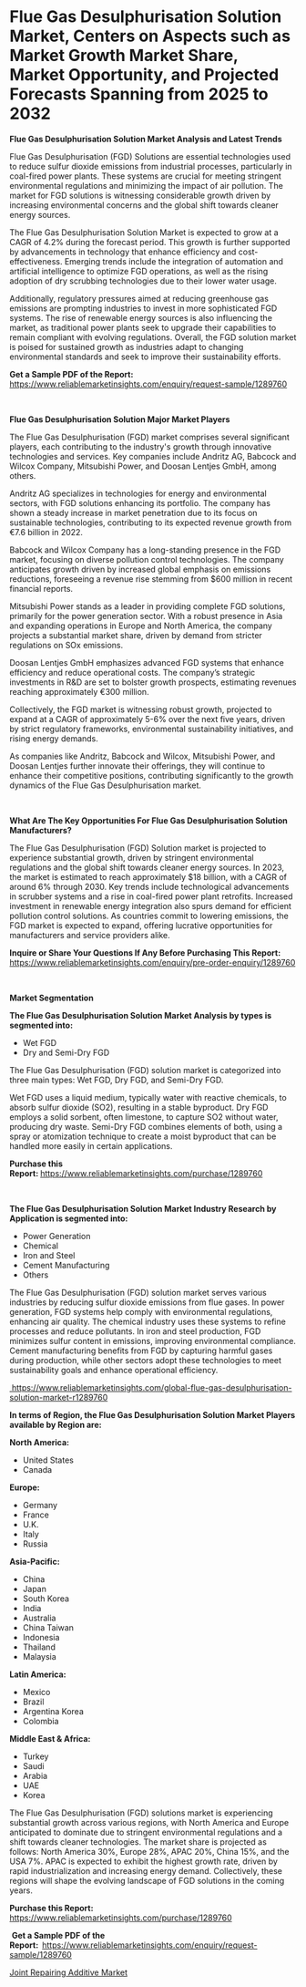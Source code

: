<p><h1>Flue Gas Desulphurisation Solution Market, Centers on Aspects such as Market Growth Market Share, Market Opportunity, and Projected Forecasts Spanning from 2025 to 2032</h1></p><p><strong>Flue Gas Desulphurisation Solution Market Analysis and Latest Trends</strong></p>
<p><p>Flue Gas Desulphurisation (FGD) Solutions are essential technologies used to reduce sulfur dioxide emissions from industrial processes, particularly in coal-fired power plants. These systems are crucial for meeting stringent environmental regulations and minimizing the impact of air pollution. The market for FGD solutions is witnessing considerable growth driven by increasing environmental concerns and the global shift towards cleaner energy sources.</p><p>The Flue Gas Desulphurisation Solution Market is expected to grow at a CAGR of 4.2% during the forecast period. This growth is further supported by advancements in technology that enhance efficiency and cost-effectiveness. Emerging trends include the integration of automation and artificial intelligence to optimize FGD operations, as well as the rising adoption of dry scrubbing technologies due to their lower water usage. </p><p>Additionally, regulatory pressures aimed at reducing greenhouse gas emissions are prompting industries to invest in more sophisticated FGD systems. The rise of renewable energy sources is also influencing the market, as traditional power plants seek to upgrade their capabilities to remain compliant with evolving regulations. Overall, the FGD solution market is poised for sustained growth as industries adapt to changing environmental standards and seek to improve their sustainability efforts.</p></p>
<p><strong>Get a Sample PDF of the Report:&nbsp;</strong> <a href="https://www.reliablemarketinsights.com/enquiry/request-sample/1289760?utm_campaign=2624&utm_medium=2&utm_source=Github&utm_content=ia&utm_term=29032025&utm_id=flue-gas-desulphurisation-solution">https://www.reliablemarketinsights.com/enquiry/request-sample/1289760</a></p>
<p>&nbsp;</p>
<p><strong>Flue Gas Desulphurisation Solution Major Market Players</strong></p>
<p><p>The Flue Gas Desulphurisation (FGD) market comprises several significant players, each contributing to the industry's growth through innovative technologies and services. Key companies include Andritz AG, Babcock and Wilcox Company, Mitsubishi Power, and Doosan Lentjes GmbH, among others.</p><p>Andritz AG specializes in technologies for energy and environmental sectors, with FGD solutions enhancing its portfolio. The company has shown a steady increase in market penetration due to its focus on sustainable technologies, contributing to its expected revenue growth from €7.6 billion in 2022.</p><p>Babcock and Wilcox Company has a long-standing presence in the FGD market, focusing on diverse pollution control technologies. The company anticipates growth driven by increased global emphasis on emissions reductions, foreseeing a revenue rise stemming from $600 million in recent financial reports.</p><p>Mitsubishi Power stands as a leader in providing complete FGD solutions, primarily for the power generation sector. With a robust presence in Asia and expanding operations in Europe and North America, the company projects a substantial market share, driven by demand from stricter regulations on SOx emissions.</p><p>Doosan Lentjes GmbH emphasizes advanced FGD systems that enhance efficiency and reduce operational costs. The company’s strategic investments in R&D are set to bolster growth prospects, estimating revenues reaching approximately €300 million.</p><p>Collectively, the FGD market is witnessing robust growth, projected to expand at a CAGR of approximately 5-6% over the next five years, driven by strict regulatory frameworks, environmental sustainability initiatives, and rising energy demands.</p><p>As companies like Andritz, Babcock and Wilcox, Mitsubishi Power, and Doosan Lentjes further innovate their offerings, they will continue to enhance their competitive positions, contributing significantly to the growth dynamics of the Flue Gas Desulphurisation market.</p></p>
<p>&nbsp;</p>
<p><strong>What Are The Key Opportunities For Flue Gas Desulphurisation Solution Manufacturers?</strong></p>
<p><p>The Flue Gas Desulphurisation (FGD) Solution market is projected to experience substantial growth, driven by stringent environmental regulations and the global shift towards cleaner energy sources. In 2023, the market is estimated to reach approximately $18 billion, with a CAGR of around 6% through 2030. Key trends include technological advancements in scrubber systems and a rise in coal-fired power plant retrofits. Increased investment in renewable energy integration also spurs demand for efficient pollution control solutions. As countries commit to lowering emissions, the FGD market is expected to expand, offering lucrative opportunities for manufacturers and service providers alike.</p></p>
<p><strong>Inquire or Share Your Questions If Any Before Purchasing This Report:</strong> <a href="https://www.reliablemarketinsights.com/enquiry/pre-order-enquiry/1289760?utm_campaign=2624&utm_medium=2&utm_source=Github&utm_content=ia&utm_term=29032025&utm_id=flue-gas-desulphurisation-solution">https://www.reliablemarketinsights.com/enquiry/pre-order-enquiry/1289760</a></p>
<p>&nbsp;</p>
<p><strong>Market Segmentation</strong></p>
<p><strong>The Flue Gas Desulphurisation Solution Market Analysis by types is segmented into:</strong></p>
<p><ul><li>Wet FGD</li><li>Dry and Semi-Dry FGD</li></ul></p>
<p><p>The Flue Gas Desulphurisation (FGD) solution market is categorized into three main types: Wet FGD, Dry FGD, and Semi-Dry FGD. </p><p>Wet FGD uses a liquid medium, typically water with reactive chemicals, to absorb sulfur dioxide (SO2), resulting in a stable byproduct. Dry FGD employs a solid sorbent, often limestone, to capture SO2 without water, producing dry waste. Semi-Dry FGD combines elements of both, using a spray or atomization technique to create a moist byproduct that can be handled more easily in certain applications.</p></p>
<p><strong>Purchase this Report:&nbsp;</strong><a href="https://www.reliablemarketinsights.com/purchase/1289760?utm_campaign=2624&utm_medium=2&utm_source=Github&utm_content=ia&utm_term=29032025&utm_id=flue-gas-desulphurisation-solution">https://www.reliablemarketinsights.com/purchase/1289760</a></p>
<p>&nbsp;</p>
<p><strong>The Flue Gas Desulphurisation Solution Market Industry Research by Application is segmented into:</strong></p>
<p><ul><li>Power Generation</li><li>Chemical</li><li>Iron and Steel</li><li>Cement Manufacturing</li><li>Others</li></ul></p>
<p><p>The Flue Gas Desulphurisation (FGD) solution market serves various industries by reducing sulfur dioxide emissions from flue gases. In power generation, FGD systems help comply with environmental regulations, enhancing air quality. The chemical industry uses these systems to refine processes and reduce pollutants. In iron and steel production, FGD minimizes sulfur content in emissions, improving environmental compliance. Cement manufacturing benefits from FGD by capturing harmful gases during production, while other sectors adopt these technologies to meet sustainability goals and enhance operational efficiency.</p></p>
<p><a href="https://www.reliablemarketinsights.com/global-flue-gas-desulphurisation-solution-market-r1289760?utm_campaign=2624&utm_medium=2&utm_source=Github&utm_content=ia&utm_term=29032025&utm_id=flue-gas-desulphurisation-solution">&nbsp;https://www.reliablemarketinsights.com/global-flue-gas-desulphurisation-solution-market-r1289760</a></p>
<p><strong>In terms of Region, the Flue Gas Desulphurisation Solution Market Players available by Region are:</strong></p>
<p>
    <p> <strong> North America: </strong>
        <ul>
            <li>United States</li>
            <li>Canada</li>
        </ul>
        </p> 
    <p> <strong> Europe: </strong>
        <ul>
            <li>Germany</li>
            <li>France</li>
            <li>U.K.</li>
            <li>Italy</li>
            <li>Russia</li>
        </ul>
        </p> 
    <p> <strong> Asia-Pacific: </strong>
        <ul>
            <li>China</li>
            <li>Japan</li>
            <li>South Korea</li>
            <li>India</li>
            <li>Australia</li>
            <li>China Taiwan</li>
            <li>Indonesia</li>
            <li>Thailand</li>
            <li>Malaysia</li>
        </ul>
        </p> 
    <p> <strong> Latin America: </strong>
        <ul>
            <li>Mexico</li>
            <li>Brazil</li>
            <li>Argentina Korea</li>
            <li>Colombia</li>
        </ul>
        </p> 
    <p> <strong> Middle East & Africa: </strong>
        <ul>
            <li>Turkey</li>
            <li>Saudi</li>
            <li>Arabia</li>
            <li>UAE</li>
            <li>Korea</li>
        </ul>
    </p>
    </p>
<p><p>The Flue Gas Desulphurisation (FGD) solutions market is experiencing substantial growth across various regions, with North America and Europe anticipated to dominate due to stringent environmental regulations and a shift towards cleaner technologies. The market share is projected as follows: North America 30%, Europe 28%, APAC 20%, China 15%, and the USA 7%. APAC is expected to exhibit the highest growth rate, driven by rapid industrialization and increasing energy demand. Collectively, these regions will shape the evolving landscape of FGD solutions in the coming years.</p></p>
<p><strong>Purchase this Report: </strong><a href="https://www.reliablemarketinsights.com/purchase/1289760?utm_campaign=2624&utm_medium=2&utm_source=Github&utm_content=ia&utm_term=29032025&utm_id=flue-gas-desulphurisation-solution">https://www.reliablemarketinsights.com/purchase/1289760</a></p>
<p>&nbsp;<strong>Get a Sample PDF of the Report:&nbsp;&nbsp;</strong><a href="https://www.reliablemarketinsights.com/enquiry/request-sample/1289760?utm_campaign=2624&utm_medium=2&utm_source=Github&utm_content=ia&utm_term=29032025&utm_id=flue-gas-desulphurisation-solution">https://www.reliablemarketinsights.com/enquiry/request-sample/1289760</a></p>
<p><strong></strong></p>
<p><p><a href="https://github.com/sadimsamid/Market-Research-Report-List-1/blob/main/joint-repairing-additive-market.md?utm_campaign=2624&utm_medium=2&utm_source=Github&utm_content=ia&utm_term=29032025&utm_id=flue-gas-desulphurisation-solution">Joint Repairing Additive Market</a></p></p>